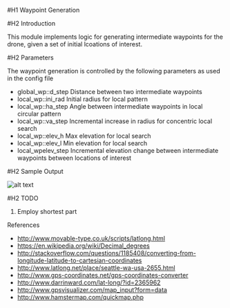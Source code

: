 #H1 Waypoint Generation

#H2 Introduction

This module implements logic for generating intermediate  waypoints for the drone, given a set of initial lcoations of interest.

#H2 Parameters

The waypoint generation is controlled by the following parameters as used in the config file

* global_wp::d_step Distance between two intermediate waypoints
* local_wp::ini_rad Initial radius for local pattern
* local_wp::ha_step Angle between intermediate waypoints in local circular pattern
* local_wp::va_step Incremental increase in radius for concentric local search
* local_wp::elev_h Max elevation for local search
* local_wp::elev_l Min elevation for local search
* local_wpelev_step Incremental elevation change between intermediate waypoints between locations of interest

#H2 Sample Output

![alt text](https://github.com/karamach/rescue_rangers/images/path.png "Intermediate Waypoints")

#H2 TODO
1. Employ shortest part

References
- http://www.movable-type.co.uk/scripts/latlong.html
- https://en.wikipedia.org/wiki/Decimal_degrees
- http://stackoverflow.com/questions/1185408/converting-from-longitude-latitude-to-cartesian-coordinates
- http://www.latlong.net/place/seattle-wa-usa-2655.html
- http://www.gps-coordinates.net/gps-coordinates-converter
- http://www.darrinward.com/lat-long/?id=2365962
- http://www.gpsvisualizer.com/map_input?form=data
- http://www.hamstermap.com/quickmap.php
